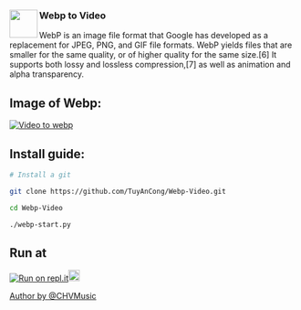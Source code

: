 ### Webp to Video <img align="left" src="https://encrypted-tbn0.gstatic.com/images?q=tbn:ANd9GcQHextEQDwfmevVku3YX2dJRYGXBNwOwZ-oeQ&usqp=CAU" height="49pt"/>
WebP is an image file format that Google has developed as a replacement for JPEG, PNG, and GIF file formats. WebP yields files that are smaller for the same quality, or of higher quality for the same size.[6] It supports both lossy and lossless compression,[7] as well as animation and alpha transparency.
## Image of Webp:
[![Video to webp](https://upload.wikimedia.org/wikipedia/commons/thumb/0/06/WebPLogo.svg/600px-WebPLogo.svg.png)](https://github.com/TuyAnCong/Webp-Video)
## Install guide:
```sh
# Install a git

git clone https://github.com/TuyAnCong/Webp-Video.git

cd Webp-Video

./webp-start.py
```
## Run at 
[![Run on repl.it](https://repl.it/badge/github/TuyAnCong/Webp-Video)](https://repl.it/github/TuyAnCong/Webp-Video}&ref=button)<a href="repl.it/github/TuyAnCong/Webp-Video"><img src="https://repl-badge.jajoosam.repl.co/edit.png" height="20pt"/></a>

[Author by @CHVMusic](https://repl.it/@CHVMusic)
